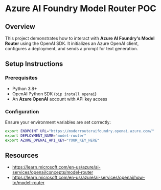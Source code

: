 # Azure AI Foundry Model Router POC

## Overview  
This project demonstrates how to interact with **Azure AI Foundry's Model Router** using the OpenAI SDK. It initializes an Azure OpenAI client, configures a deployment, and sends a prompt for text generation.

## Setup Instructions  

### Prerequisites  
- Python 3.8+  
- OpenAI Python SDK (`pip install openai`)  
- An **Azure OpenAI** account with API key access  

### Configuration  
Ensure your environment variables are set correctly:

```sh
export ENDPOINT_URL="https://moderrouteraifoundry.openai.azure.com/"
export DEPLOYMENT_NAME="model-router"
export AZURE_OPENAI_API_KEY="YOUR_KEY_HERE"
```
## Resources
- https://learn.microsoft.com/en-us/azure/ai-services/openai/concepts/model-router 
- https://learn.microsoft.com/en-us/azure/ai-services/openai/how-to/model-router